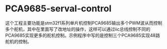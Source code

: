 # PCA9685-serval-control
这个工程主要功能是stm32f1系列单片机控制PCA9685输出多个PWM波从而控制多个舵机，其中在里面写了改地址的操作，这样可以通过iic总线控制不同的PCA9685实现更多的舵机控制。示例程序中写的是控制三个PCA9685实现48路舵机的控制。
